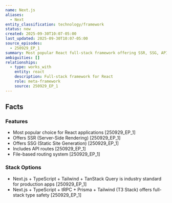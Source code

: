 ```yaml
---
name: Next.js
aliases:
  - Next
entity_classification: technology/framework
status: new
created: 2025-09-30T10:07-05:00
last_updated: 2025-09-30T10:07-05:00
source_episodes:
  - 250929_EP_1
summary: Most popular React full-stack framework offering SSR, SSG, API routes, and file-based routing. Considered but not selected for Project Alpha.
ambiguities: []
relationships:
  - type: works_with
    entity: react
    description: Full-stack framework for React
    role: meta-framework
    source: 250929_EP_1
---
```


## Facts

### Features
- Most popular choice for React applications [250929_EP_1]
- Offers SSR (Server-Side Rendering) [250929_EP_1]
- Offers SSG (Static Site Generation) [250929_EP_1]
- Includes API routes [250929_EP_1]
- File-based routing system [250929_EP_1]

### Stack Options
- Next.js + TypeScript + Tailwind + TanStack Query is industry standard for production apps [250929_EP_1]
- Next.js + TypeScript + tRPC + Prisma + Tailwind (T3 Stack) offers full-stack type safety [250929_EP_1]